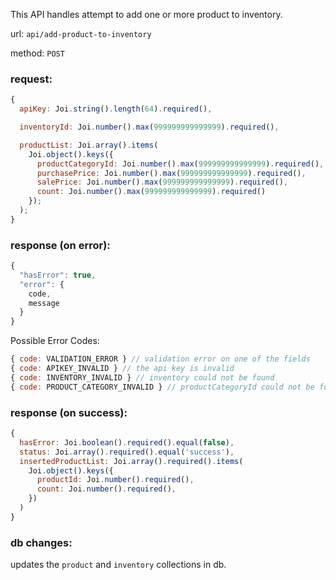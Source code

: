 This API handles attempt to add one or more product to inventory.

url: `api/add-product-to-inventory`

method: `POST`

### request: 
```js
{
  apiKey: Joi.string().length(64).required(),

  inventoryId: Joi.number().max(999999999999999).required(),

  productList: Joi.array().items(
    Joi.object().keys({
      productCategoryId: Joi.number().max(999999999999999).required(),
      purchasePrice: Joi.number().max(999999999999999).required(),
      salePrice: Joi.number().max(999999999999999).required(),
      count: Joi.number().max(999999999999999).required()
    });
  );
}
```

### response (on error):
```js
{
  "hasError": true,
  "error": {
    code,
    message
  }
}
```

Possible Error Codes:
```js
{ code: VALIDATION_ERROR } // validation error on one of the fields
{ code: APIKEY_INVALID } // the api key is invalid
{ code: INVENTORY_INVALID } // inventory could not be found
{ code: PRODUCT_CATEGORY_INVALID } // productCategoryId could not be found
```

### response (on success):
```js
{
  hasError: Joi.boolean().required().equal(false),
  status: Joi.array().required().equal('success'),
  insertedProductList: Joi.array().required().items(
    Joi.object().keys({
      productId: Joi.number().required(),
      count: Joi.number().required(),
    })
  )
}
```

### db changes:
updates the `product` and `inventory` collections in db.